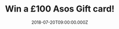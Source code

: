 ---
campaign-uuid: "c-c40bb5d9-3a99-4513-ac6e-3474e8039134"
type: "Preview"
category: "Gifts"
date: "2018-07-20T09:00:00.000Z"
end-date: "2018-08-20T23:59:00.000Z"
disable-form: false
is_promoted: true
has_entry_page: true
title: "Win a £100 Asos Gift card!"
competition-description: "<p>Holidays, dinners, meetings with friends… YES! summer\
  \ is here and we all want to look our best! Get that summer look that you deserve\
  \ now thanks to NME AAA because we're giving away an amazing £100 Asos Gift card\
  \ for you to stand out wherever you go!</p>\r\n<p>Want it? Click below and it could\
  \ be yours!</p>"
hero-header: "Win a £100 Asos Gift card!"
terms-confirmation: "N/A"
banner-img: "https://assets.expresslyapp.com/asset-7c4f116e-06e6-4c93-8cfa-c50cfcff34f1.jpg"
logo-left-href: "http://asos.com"
logo-left-image: "https://assets.expresslyapp.com/541780bf-c388-4728-b49c-e0f5c2dbf9cf-thumb.png"
logo-left-title: "ASOS"
bg-image-hero: "https://assets.expresslyapp.com/asset-2dc20225-13a3-4846-99f4-bebe77e62ab1.jpg"
bg-image-first: "https://assets.expresslyapp.com/asset-599eac1c-6c36-4fd0-a7ae-5f42f9d6a975.jpg"
bg-image-second: "https://assets.expresslyapp.com/asset-f14d60a3-e65e-4d86-a4ff-eb9a67e10352.jpg"
bg-image-third: "https://assets.expresslyapp.com/asset-abf0c351-4bd5-4b92-823b-6073594febb6.jpg"
section1-content: "<p>At Asos they believe in a world where you have total freedom\
  \ to be you, without judgement. To experiment. To express yourself. To be brave\
  \ and grab life as the extraordinary adventure it is.</p>\r\n<p>They make sure everyone\
  \ has an equal chance to discover all the amazing things they’re capable of – no\
  \ matter who they are, where they’re from or what looks they like to boss.</p>"
section2-content: "<p>Their audience is wonderfully unique. And they do everything\
  \ they can to help you find your fit, offering their ASOS Brands in more than 30\
  \ sizes and they are committed to providing all sizes at the same price so you can\
  \ be confident they’ve got the perfect thing for you</p>"
section3-content: "<p>They don’t do fashion like anyone else does fashion. Their ASOS\
  \ Brands, created by their London design team, look between the lines to bring you\
  \ the freshest clothing, shoes, accessories and gifts. Guaranteed, you'll always\
  \ get the biggest variety, most covetable exclusives and coolest collabs.</p>\r\n\
  <p>Renewing your wardrobe has never been easier! Enter the form below for a chance\
  \ to win a £100 Asos Gift card thanks to NME AAA and get ready to look stunning\
  \ anywhere!</p>"
entry-title: "Win a £100 Asos Gift card!"
entry-content: "Enter the draw to win a £100 Asos Gift card! by completing the form\
  \ below before 23:59 on 20th of August 2018."
has-winner: false
prize-description: "A £100 Asos Gift card!"
special-conditions: "Multiple entries are allowed up to one every day."
---